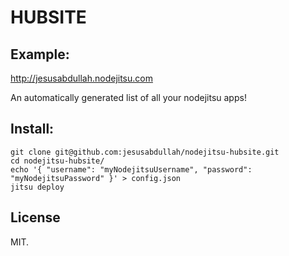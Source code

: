 # HUBSITE

## Example:

<http://jesusabdullah.nodejitsu.com>

An automatically generated list of all your nodejitsu apps!

## Install:

    git clone git@github.com:jesusabdullah/nodejitsu-hubsite.git
    cd nodejitsu-hubsite/
    echo '{ "username": "myNodejitsuUsername", "password": "myNodejitsuPassword" }' > config.json
    jitsu deploy

## License

MIT.
